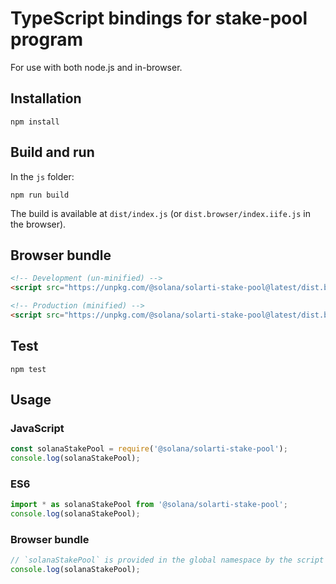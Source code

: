 # TypeScript bindings for stake-pool program

For use with both node.js and in-browser.

## Installation

```
npm install
```

## Build and run

In the `js` folder:

```
npm run build
```

The build is available at `dist/index.js` (or `dist.browser/index.iife.js` in the browser).

## Browser bundle
```html
<!-- Development (un-minified) -->
<script src="https://unpkg.com/@solana/solarti-stake-pool@latest/dist.browser/index.iife.js"></script>

<!-- Production (minified) -->
<script src="https://unpkg.com/@solana/solarti-stake-pool@latest/dist.browser/index.iife.min.js"></script>
```

## Test

```
npm test
```

## Usage

### JavaScript
```javascript
const solanaStakePool = require('@solana/solarti-stake-pool');
console.log(solanaStakePool);
```

### ES6
```javascript
import * as solanaStakePool from '@solana/solarti-stake-pool';
console.log(solanaStakePool);
```

### Browser bundle
```javascript
// `solanaStakePool` is provided in the global namespace by the script bundle.
console.log(solanaStakePool);
```

